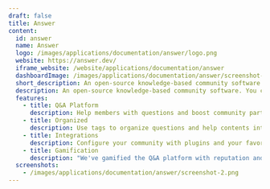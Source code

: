 ```yaml
---
draft: false
title: Answer
content:
  id: answer
  name: Answer
  logo: /images/applications/documentation/answer/logo.png
  website: https://answer.dev/
  iframe_website: /website/applications/documentation/answer
  dashboardImage: /images/applications/documentation/answer/screenshot-2.png
  short_description: An open-source knowledge-based community software. You can use it quickly to build Q&A community for your products, customers, teams, and more.
  description: An open-source knowledge-based community software. You can use it to quickly build your Q&A community for product technical support, customer support, user communication, and more.
  features:
    - title: Q&A Platform
      description: Help members with questions and boost community participation. Your experts are happy to contribute, verify, upvote correct info. Your info keeping up-to-date and trusted.
    - title: Organized
      description: Use tags to organize questions and help contents into categories. They make knowledge easy to find for others. Use the search to quickly find the answer.
    - title: Integrations
      description: Configure your community with plugins and your favorite services. So that you can improve your workflow, grow your community, or make your other tools better.
    - title: Gamification
      description: "We've gamified the Q&A platform with reputation and badges. So the community members and teams have fun collaborating and getting work done."
  screenshots:
    - /images/applications/documentation/answer/screenshot-2.png
---
```

